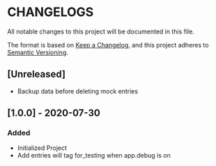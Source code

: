 # CHANGELOGS
All notable changes to this project will be documented in this file.

The format is based on [Keep a Changelog](https://keepachangelog.com/en/1.0.0/),
and this project adheres to [Semantic Versioning](https://semver.org/spec/v2.0.0.html).

## [Unreleased]
- Backup data before deleting mock entries


## [1.0.0] - 2020-07-30
### Added
- Initialized Project
- Add entries will tag for_testing when app.debug is on
